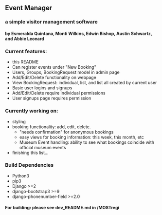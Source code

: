 
## Event Manager
### a simple visitor management software
#### by Esmeralda Quintana, Monti Wilkins, Edwin Bishop, Austin Schwartz, and Abbie Leonard

### Current features:
*   this README
*   Can register events under "New Booking"
*   Users, Groups, BookingRequest model in admin page
*   Add/Edit/Delete functionality on webpage
*   View BookingRequest: individual, list, and list all created by current user
*   Basic user logins and signups
*   Add/Edit/Delete require individual permissions
*   User signups page requires permission

### Currently working on:
*   styling
*   booking functionality: add, edit, delete.
    *   "needs confirmation" for anonymous bookings
    *   easy views for booking information: this week, this month, etc
    *   Museum Event handling: ability to see what bookings coincide with official museum events
*   finishing this list...

### Build Dependencies
*   Python3
*   pip3
*   Django >=2
*   django-bootstrap3 >=9
*   django-phonenumber-field >=2.0

#### For building: please see dev_README.md in /MOSTregi
